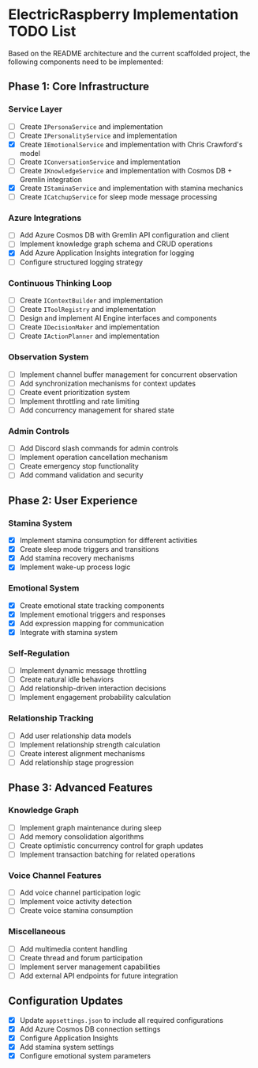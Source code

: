 # ElectricRaspberry Implementation TODO List

Based on the README architecture and the current scaffolded project, the following components need to be implemented:

## Phase 1: Core Infrastructure

### Service Layer
- [ ] Create `IPersonaService` and implementation
- [ ] Create `IPersonalityService` and implementation
- [x] Create `IEmotionalService` and implementation with Chris Crawford's model
- [ ] Create `IConversationService` and implementation
- [ ] Create `IKnowledgeService` and implementation with Cosmos DB + Gremlin integration
- [x] Create `IStaminaService` and implementation with stamina mechanics
- [ ] Create `ICatchupService` for sleep mode message processing

### Azure Integrations
- [ ] Add Azure Cosmos DB with Gremlin API configuration and client
- [ ] Implement knowledge graph schema and CRUD operations
- [x] Add Azure Application Insights integration for logging
- [ ] Configure structured logging strategy

### Continuous Thinking Loop
- [ ] Create `IContextBuilder` and implementation
- [ ] Create `IToolRegistry` and implementation
- [ ] Design and implement AI Engine interfaces and components
- [ ] Create `IDecisionMaker` and implementation
- [ ] Create `IActionPlanner` and implementation

### Observation System
- [ ] Implement channel buffer management for concurrent observation
- [ ] Add synchronization mechanisms for context updates
- [ ] Create event prioritization system
- [ ] Implement throttling and rate limiting
- [ ] Add concurrency management for shared state

### Admin Controls
- [ ] Add Discord slash commands for admin controls
- [ ] Implement operation cancellation mechanism
- [ ] Create emergency stop functionality
- [ ] Add command validation and security

## Phase 2: User Experience

### Stamina System
- [x] Implement stamina consumption for different activities
- [x] Create sleep mode triggers and transitions
- [x] Add stamina recovery mechanisms
- [x] Implement wake-up process logic

### Emotional System
- [x] Create emotional state tracking components
- [x] Implement emotional triggers and responses
- [x] Add expression mapping for communication
- [x] Integrate with stamina system

### Self-Regulation
- [ ] Implement dynamic message throttling
- [ ] Create natural idle behaviors
- [ ] Add relationship-driven interaction decisions
- [ ] Implement engagement probability calculation

### Relationship Tracking
- [ ] Add user relationship data models
- [ ] Implement relationship strength calculation
- [ ] Create interest alignment mechanisms
- [ ] Add relationship stage progression

## Phase 3: Advanced Features

### Knowledge Graph
- [ ] Implement graph maintenance during sleep
- [ ] Add memory consolidation algorithms
- [ ] Create optimistic concurrency control for graph updates
- [ ] Implement transaction batching for related operations

### Voice Channel Features
- [ ] Add voice channel participation logic
- [ ] Implement voice activity detection
- [ ] Create voice stamina consumption

### Miscellaneous
- [ ] Add multimedia content handling
- [ ] Create thread and forum participation
- [ ] Implement server management capabilities
- [ ] Add external API endpoints for future integration

## Configuration Updates
- [x] Update `appsettings.json` to include all required configurations
- [x] Add Azure Cosmos DB connection settings
- [x] Configure Application Insights
- [x] Add stamina system settings
- [x] Configure emotional system parameters